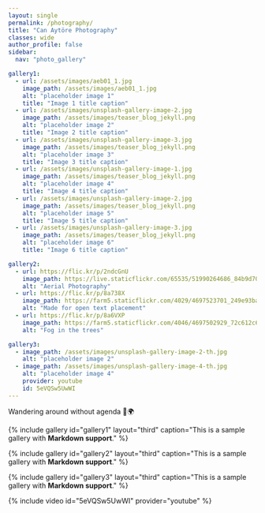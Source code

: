 ```yaml
---
layout: single
permalink: /photography/
title: "Can Aytöre Photography"
classes: wide
author_profile: false
sidebar:
  nav: "photo_gallery"

gallery1:
  - url: /assets/images/aeb01_1.jpg
    image_path: /assets/images/aeb01_1.jpg
    alt: "placeholder image 1"
    title: "Image 1 title caption"
  - url: /assets/images/unsplash-gallery-image-2.jpg
    image_path: /assets/images/teaser_blog_jekyll.png
    alt: "placeholder image 2"
    title: "Image 2 title caption"
  - url: /assets/images/unsplash-gallery-image-3.jpg
    image_path: /assets/images/teaser_blog_jekyll.png
    alt: "placeholder image 3"
    title: "Image 3 title caption"
  - url: /assets/images/unsplash-gallery-image-1.jpg
    image_path: /assets/images/teaser_blog_jekyll.png
    alt: "placeholder image 4"
    title: "Image 4 title caption"
  - url: /assets/images/unsplash-gallery-image-2.jpg
    image_path: /assets/images/teaser_blog_jekyll.png
    alt: "placeholder image 5"
    title: "Image 5 title caption"
  - url: /assets/images/unsplash-gallery-image-3.jpg
    image_path: /assets/images/teaser_blog_jekyll.png
    alt: "placeholder image 6"
    title: "Image 6 title caption"

gallery2:
  - url: https://flic.kr/p/2ndcGnU
    image_path: https://live.staticflickr.com/65535/51990264686_84b9d70b89_b.jpg
    alt: "Aerial Photography"
  - url: https://flic.kr/p/8a738X
    image_path: https://farm5.staticflickr.com/4029/4697523701_249e93ba23_q.jpg
    alt: "Made for open text placement"
  - url: https://flic.kr/p/8a6VXP
    image_path: https://farm5.staticflickr.com/4046/4697502929_72c612c636_q.jpg
    alt: "Fog in the trees"

gallery3:
  - image_path: /assets/images/unsplash-gallery-image-2-th.jpg
    alt: "placeholder image 2"
  - image_path: /assets/images/unsplash-gallery-image-4-th.jpg
    alt: "placeholder image 4"
    provider: youtube
    id: 5eVQSw5UwWI
---
```


Wandering around without agenda 👣🌍


{% include gallery id="gallery1" layout="third" caption="This is a sample gallery with **Markdown support**." %}

{% include gallery id="gallery2" layout="third" caption="This is a sample gallery with **Markdown support**." %}

{% include gallery id="gallery3" layout="third" caption="This is a sample gallery with **Markdown support**." %}


{% include video id="5eVQSw5UwWI" provider="youtube" %}







